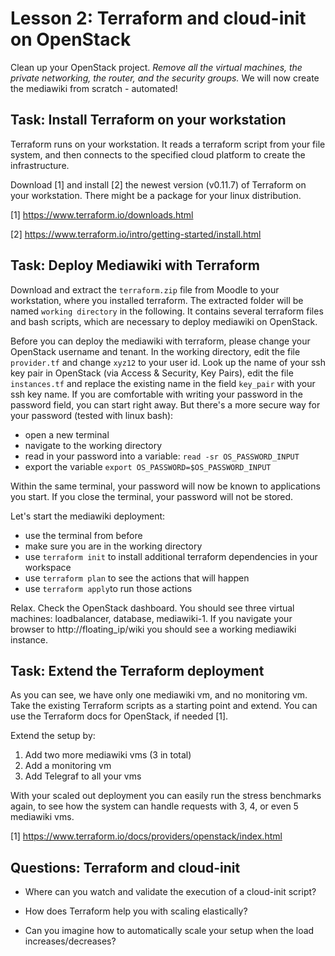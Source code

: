 # Lesson 2: Terraform and cloud-init on OpenStack

Clean up your OpenStack project. *Remove all the virtual machines, the private networking, the router, and the security groups.*
We will now create the mediawiki from scratch - automated!

## Task: Install Terraform on your workstation

Terraform runs on your workstation. It reads a terraform script from your file system, and then connects to the specified cloud platform to create the infrastructure.

Download [1] and install [2] the newest version (v0.11.7) of Terraform on your workstation. There might be a package for your linux distribution.

[1] https://www.terraform.io/downloads.html

[2] https://www.terraform.io/intro/getting-started/install.html

## Task: Deploy Mediawiki with Terraform

Download and extract the `terraform.zip` file from Moodle to your workstation, where you installed terraform.
The extracted folder will be named `working directory` in the following.
It contains several terraform files and bash scripts, which are necessary to deploy mediawiki on OpenStack.

Before you can deploy the mediawiki with terraform, please change your OpenStack username and tenant. 
In the working directory, edit the file `provider.tf` and change `xyz12` to your user id. Look up the
name of your ssh key pair in OpenStack (via Access & Security, Key Pairs), edit the file `instances.tf`
and replace the existing name in the field `key_pair` with your ssh key name. 
If you are comfortable with writing your password in the password field, you can start right away. 
But there's a more secure way for your password (tested with linux bash): 

 - open a new terminal
 - navigate to the working directory
 - read in your password into a variable: `read -sr OS_PASSWORD_INPUT`
 - export the variable `export OS_PASSWORD=$OS_PASSWORD_INPUT`

Within the same terminal, your password will now be known to applications you start. 
If you close the terminal, your password will not be stored.

Let's start the mediawiki deployment:

 - use the terminal from before
 - make sure you are in the working directory
 - use `terraform init` to install additional terraform dependencies in your workspace
 - use `terraform plan` to see the actions that will happen
 - use `terraform apply`to run those actions

Relax. Check the OpenStack dashboard. You should see three virtual machines: loadbalancer, database, mediawiki-1.
If you navigate your browser to http://floating_ip/wiki you should see a working mediawiki instance.

## Task: Extend the Terraform deployment

As you can see, we have only one mediawiki vm, and no monitoring vm. Take the existing Terraform scripts as a starting point and extend.
You can use the Terraform docs for OpenStack, if needed [1].

Extend the setup by:

 1. Add two more mediawiki vms (3 in total)
 2. Add a monitoring vm
 3. Add Telegraf to all your vms
 
With your scaled out deployment you can easily run the stress benchmarks again,
to see how the system can handle requests with 3, 4, or even 5 mediawiki vms.

[1] https://www.terraform.io/docs/providers/openstack/index.html

## Questions: Terraform and cloud-init

 - Where can you watch and validate the execution of a cloud-init script?

 - How does Terraform help you with scaling elastically?

 - Can you imagine how to automatically scale your setup when the load increases/decreases?
